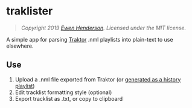 # traklister

> *Copyright 2019 [Ewen Henderson](http://ewen.io/). Licensed under the MIT license.*

A simple app for parsing [Traktor](https://en.wikipedia.org/wiki/Traktor) .nml playlists into plain-text to use elsewhere.

## Use

<!-- Visit []() to use `traklister`. -->

1. Upload a .nml file exported from Traktor (or [generated as a history playlist](https://support.native-instruments.com/hc/en-us/articles/210274225-What-Files-and-Folders-does-TRAKTOR-Install-on-my-System-))
2. Edit tracklist formatting style (optional)
3. Export tracklist as .txt, or copy to clipboard
